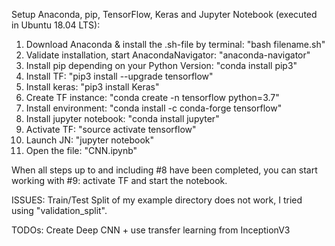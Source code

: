 Setup Anaconda, pip, TensorFlow, Keras and Jupyter Notebook (executed in Ubuntu 18.04 LTS):

1.  Download Anaconda & install the .sh-file by terminal:          "bash filename.sh"
2.  Validate installation, start AnacondaNavigator:                "anaconda-navigator"
3.  Install pip depending on your Python Version:                  "conda install pip3"
4.  Install TF:                                                    "pip3 install --upgrade tensorflow"
5.  Install keras: 	                                               "pip3 install Keras"
6.  Create TF instance:                                            "conda create -n tensorflow python=3.7"
7.  Install environment:                                           "conda install -c conda-forge tensorflow"
8.  Install jupyter notebook:                                      "conda install jupyter"
9.  Activate TF:                                                   "source activate tensorflow"
10. Launch JN:                                                     "jupyter notebook"
11. Open the file:                                                 "CNN.ipynb"

When all steps up to and including #8 have been completed, you can start working with #9: activate TF and start the notebook.

ISSUES: Train/Test Split of my example directory does not work, I tried using "validation_split".

TODOs: Create Deep CNN + use transfer learning from InceptionV3
